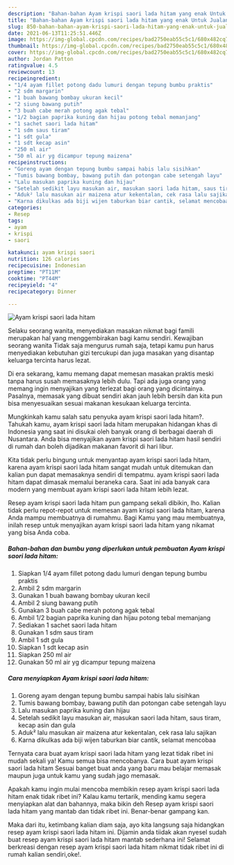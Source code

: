 ```yaml
---
description: "Bahan-bahan Ayam krispi saori lada hitam yang enak Untuk Jualan"
title: "Bahan-bahan Ayam krispi saori lada hitam yang enak Untuk Jualan"
slug: 850-bahan-bahan-ayam-krispi-saori-lada-hitam-yang-enak-untuk-jualan
date: 2021-06-13T11:25:51.446Z
image: https://img-global.cpcdn.com/recipes/bad2750eab55c5c1/680x482cq70/ayam-krispi-saori-lada-hitam-foto-resep-utama.jpg
thumbnail: https://img-global.cpcdn.com/recipes/bad2750eab55c5c1/680x482cq70/ayam-krispi-saori-lada-hitam-foto-resep-utama.jpg
cover: https://img-global.cpcdn.com/recipes/bad2750eab55c5c1/680x482cq70/ayam-krispi-saori-lada-hitam-foto-resep-utama.jpg
author: Jordan Patton
ratingvalue: 4.5
reviewcount: 13
recipeingredient:
- "1/4 ayam fillet potong dadu lumuri dengan tepung bumbu praktis"
- "2 sdm margarin"
- "1 buah bawang bombay ukuran kecil"
- "2 siung bawang putih"
- "3 buah cabe merah potong agak tebal"
- "1/2 bagian paprika kuning dan hijau potong tebal memanjang"
- "1 sachet saori lada hitam"
- "1 sdm saus tiram"
- "1 sdt gula"
- "1 sdt kecap asin"
- "250 ml air"
- "50 ml air yg dicampur tepung maizena"
recipeinstructions:
- "Goreng ayam dengan tepung bumbu sampai habis lalu sisihkan"
- "Tumis bawang bombay, bawang putih dan potongan cabe setengah layu"
- "Lalu masukan paprika kuning dan hijau"
- "Setelah sedikit layu masukan air, masukan saori lada hitam, saus tiram, kecap asin dan gula"
- "Aduk² lalu masukan air maizena atur kekentalan, cek rasa lalu sajikan"
- "Karna dikulkas ada biji wijen taburkan biar cantik, selamat mencobaa"
categories:
- Resep
tags:
- ayam
- krispi
- saori

katakunci: ayam krispi saori 
nutrition: 126 calories
recipecuisine: Indonesian
preptime: "PT11M"
cooktime: "PT44M"
recipeyield: "4"
recipecategory: Dinner

---
```



![Ayam krispi saori lada hitam](https://img-global.cpcdn.com/recipes/bad2750eab55c5c1/680x482cq70/ayam-krispi-saori-lada-hitam-foto-resep-utama.jpg)

Selaku seorang wanita, menyediakan masakan nikmat bagi famili merupakan hal yang menggembirakan bagi kamu sendiri. Kewajiban seorang  wanita Tidak saja mengurus rumah saja, tetapi kamu pun harus menyediakan kebutuhan gizi tercukupi dan juga masakan yang disantap keluarga tercinta harus lezat.

Di era  sekarang, kamu memang dapat memesan masakan praktis meski tanpa harus susah memasaknya lebih dulu. Tapi ada juga orang yang memang ingin menyajikan yang terlezat bagi orang yang dicintainya. Pasalnya, memasak yang dibuat sendiri akan jauh lebih bersih dan kita pun bisa menyesuaikan sesuai makanan kesukaan keluarga tercinta. 



Mungkinkah kamu salah satu penyuka ayam krispi saori lada hitam?. Tahukah kamu, ayam krispi saori lada hitam merupakan hidangan khas di Indonesia yang saat ini disukai oleh banyak orang di berbagai daerah di Nusantara. Anda bisa menyajikan ayam krispi saori lada hitam hasil sendiri di rumah dan boleh dijadikan makanan favorit di hari libur.

Kita tidak perlu bingung untuk menyantap ayam krispi saori lada hitam, karena ayam krispi saori lada hitam sangat mudah untuk ditemukan dan kalian pun dapat memasaknya sendiri di tempatmu. ayam krispi saori lada hitam dapat dimasak memalui beraneka cara. Saat ini ada banyak cara modern yang membuat ayam krispi saori lada hitam lebih lezat.

Resep ayam krispi saori lada hitam pun gampang sekali dibikin, lho. Kalian tidak perlu repot-repot untuk memesan ayam krispi saori lada hitam, karena Anda mampu membuatnya di rumahmu. Bagi Kamu yang mau membuatnya, inilah resep untuk menyajikan ayam krispi saori lada hitam yang nikamat yang bisa Anda coba.

<!--inarticleads1-->

##### Bahan-bahan dan bumbu yang diperlukan untuk pembuatan Ayam krispi saori lada hitam:

1. Siapkan 1/4 ayam fillet potong dadu lumuri dengan tepung bumbu praktis
1. Ambil 2 sdm margarin
1. Gunakan 1 buah bawang bombay ukuran kecil
1. Ambil 2 siung bawang putih
1. Gunakan 3 buah cabe merah potong agak tebal
1. Ambil 1/2 bagian paprika kuning dan hijau potong tebal memanjang
1. Sediakan 1 sachet saori lada hitam
1. Gunakan 1 sdm saus tiram
1. Ambil 1 sdt gula
1. Siapkan 1 sdt kecap asin
1. Siapkan 250 ml air
1. Gunakan 50 ml air yg dicampur tepung maizena




<!--inarticleads2-->

##### Cara menyiapkan Ayam krispi saori lada hitam:

1. Goreng ayam dengan tepung bumbu sampai habis lalu sisihkan
1. Tumis bawang bombay, bawang putih dan potongan cabe setengah layu
1. Lalu masukan paprika kuning dan hijau
1. Setelah sedikit layu masukan air, masukan saori lada hitam, saus tiram, kecap asin dan gula
1. Aduk² lalu masukan air maizena atur kekentalan, cek rasa lalu sajikan
1. Karna dikulkas ada biji wijen taburkan biar cantik, selamat mencobaa




Ternyata cara buat ayam krispi saori lada hitam yang lezat tidak ribet ini mudah sekali ya! Kamu semua bisa mencobanya. Cara buat ayam krispi saori lada hitam Sesuai banget buat anda yang baru mau belajar memasak maupun juga untuk kamu yang sudah jago memasak.

Apakah kamu ingin mulai mencoba membikin resep ayam krispi saori lada hitam enak tidak ribet ini? Kalau kamu tertarik, mending kamu segera menyiapkan alat dan bahannya, maka bikin deh Resep ayam krispi saori lada hitam yang mantab dan tidak ribet ini. Benar-benar gampang kan. 

Maka dari itu, ketimbang kalian diam saja, ayo kita langsung saja hidangkan resep ayam krispi saori lada hitam ini. Dijamin anda tiidak akan nyesel sudah buat resep ayam krispi saori lada hitam mantab sederhana ini! Selamat berkreasi dengan resep ayam krispi saori lada hitam nikmat tidak ribet ini di rumah kalian sendiri,oke!.

